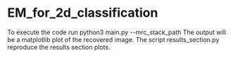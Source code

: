 # EM_for_2d_classification
To execute the code run python3 main.py --mrc_stack_path <path to images>
The output will be a matplotlib plot of the recovered image.
The script results_section.py reproduce the results section plots.
